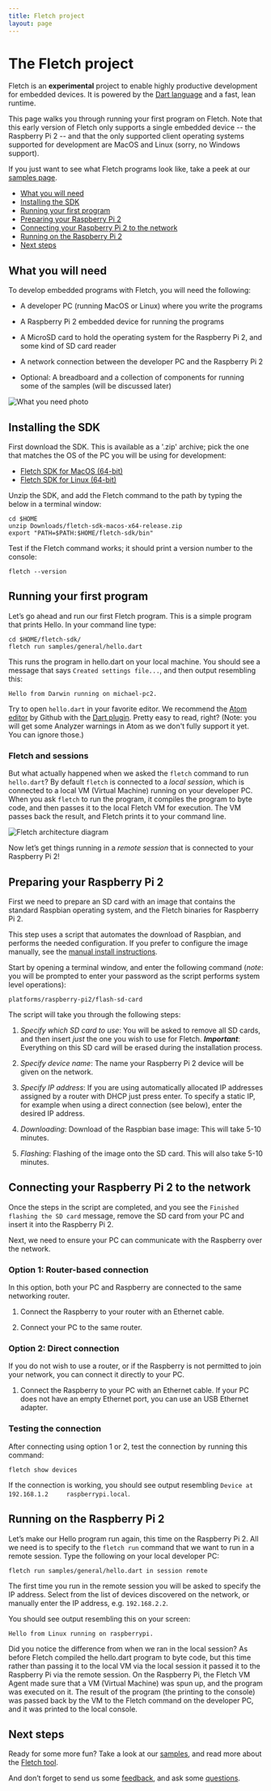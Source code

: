 ```yaml
---
title: Fletch project
layout: page
---
```


# The Fletch project

Fletch is an **experimental** project to enable highly productive development
for embedded devices. It is powered by the [Dart
language](https://www.dartlang.org/docs/dart-up-and-running/ch02.html) and a
fast, lean runtime.

This page walks you through running your first program on Fletch. Note that this
early version of Fletch only supports a single embedded device -- the Raspberry
Pi 2 -- and that the only supported client operating systems supported for
development are MacOS and Linux (sorry, no Windows support).

If you just want to see what Fletch programs look like, take a peek at our
[samples page](samples.html).

* [What you will need](#what-you-will-need)
* [Installing the SDK](#installing-the-sdk)
* [Running your first program](#running-your-first-program)
* [Preparing your Raspberry Pi 2](#preparing-your-raspberry-pi-2)
* [Connecting your Raspberry Pi 2 to the network](#connecting-your-raspberry-pi-2-to-the-network)
* [Running on the Raspberry Pi 2](#running-on-the-raspberry-pi-2)
* [Next steps](#next-steps)

## What you will need

To develop embedded programs with Fletch, you will need the following:

* A developer PC (running MacOS or Linux) where you write the programs

* A Raspberry Pi 2 embedded device for running the programs

* A MicroSD card to hold the operating system for
 the Raspberry Pi 2, and some kind of SD card reader

* A network connection between the developer PC and the Raspberry Pi 2

* Optional: A breadboard and a collection of components for running some of
 the samples (will be discussed later)

![What you need photo](https://storage.googleapis.com/fletch-archive/images/setup.jpg)

## Installing the SDK

First download the SDK. This is available as a '.zip' archive; pick the one that
matches the OS of the PC you will be using for development:

* [Fletch SDK for MacOS (64-bit)](https://storage.googleapis.com/fletch-archive/channels/dev/release/latest/sdk/fletch-sdk-macos-x64-release.zip)
* [Fletch SDK for Linux (64-bit)](https://storage.googleapis.com/fletch-archive/channels/dev/release/latest/sdk/fletch-sdk-linux-x64-release.zip)

Unzip the SDK, and add the Fletch command to the path by typing the
below in a terminal window:

~~~
cd $HOME
unzip Downloads/fletch-sdk-macos-x64-release.zip
export "PATH=$PATH:$HOME/fletch-sdk/bin"
~~~

Test if the Fletch command works; it should print a version number to the
console:

~~~
fletch --version
~~~

## Running your first program

Let’s go ahead and run our first Fletch program. This is a simple program that
prints Hello. In your command line type:

~~~
cd $HOME/fletch-sdk/
fletch run samples/general/hello.dart
~~~

This runs the program in hello.dart on your local machine. You should see a
message that says ```Created settings file...```, and then output resembling
this:

~~~
Hello from Darwin running on michael-pc2.
~~~

Try to open `hello.dart` in your favorite editor. We recommend the [Atom
editor](https://atom.io/) by Github with the [Dart
plugin](https://github.com/dart-atom/dartlang/). Pretty easy to read, right?
(Note: you will get some Analyzer warnings in Atom as we don't fully support it
yet. You can ignore those.)

### Fletch and sessions

But what actually happened when we asked the ```fletch``` command to run
`hello.dart`? By default ```fletch``` is connected to a *local session*,
which is connected to a local VM (Virtual Machine) running on your developer PC.
When you ask ```fletch``` to run the program, it compiles the program to byte
code, and then passes it to the local Fletch VM for execution. The VM passes
back the result, and Fletch prints it to your command line.

![Fletch architecture diagram](https://storage.googleapis.com/fletch-archive/images/Fletch-architecture.png)

Now let’s get things running in a *remote session* that is connected to your
Raspberry Pi 2!

## Preparing your Raspberry Pi 2

First we need to prepare an SD card with an image that contains the standard
Raspbian operating system, and the Fletch binaries for Raspberry Pi 2.

This step uses a script that automates the download of Raspbian, and performs
the needed configuration. If you prefer to configure the image manually, see the
[manual install instructions](manual-install.html).

Start by opening a terminal window, and enter the following command (*note*: you
will be prompted to enter your password as the script performs system level
operations):

~~~
platforms/raspberry-pi2/flash-sd-card
~~~

The script will take you through the following steps:

1. *Specify which SD card to use*: You will be asked to remove all SD cards, and
then insert *just* the one you wish to use for Fletch. ***Important***:
Everything on this SD card will be erased during the installation process.

1. *Specify device name*: The name your Raspberry Pi 2 device will be given on
the network.

1. *Specify IP address*: If you are using automatically allocated IP addresses
assigned by a router with DHCP just press enter. To specify a static IP, for
example when using a direct connection (see below), enter the desired IP
address.

1. *Downloading*: Download of the Raspbian base image: This will take 5-10
minutes.

1. *Flashing*: Flashing of the image onto the SD card. This will also take 5-10
minutes.

## Connecting your Raspberry Pi 2 to the network

Once the steps in the script are completed, and you see the ```Finished flashing
the SD card``` message, remove the SD card from your PC and insert it into the
Raspberry Pi 2.

Next, we need to ensure your PC can communicate with the Raspberry over the
network.

### Option 1: Router-based connection

In this option, both your PC and Raspberry are connected to the same networking
router.

1. Connect the Raspberry to your router with an Ethernet cable.

1. Connect your PC to the same router.

### Option 2: Direct connection

If you do not wish to use a router, or if the Raspberry is not permitted to join
your network, you can connect it directly to your PC.

1. Connect the Raspberry to your PC with an Ethernet cable. If your PC does not
have an empty Ethernet port, you can use an USB Ethernet adapter.

### Testing the connection

After connecting using option 1 or 2, test the connection by running this
command:

~~~
fletch show devices
~~~

If the connection is working, you should see output resembling ```Device at
192.168.1.2     raspberrypi.local```.

## Running on the Raspberry Pi 2

Let’s make our Hello program run again, this time on the Raspberry Pi 2. All we
need is to specify to the ```fletch run``` command that we want to run in a
remote session. Type the following on your local developer PC:

~~~
fletch run samples/general/hello.dart in session remote
~~~

The first time you run in the remote session you will be asked to specify the IP
address. Select from the list of devices discovered on the network, or manually
enter the IP address, e.g. ```192.168.2.2```.

You should see output resembling this on your screen:

~~~
Hello from Linux running on raspberrypi.
~~~

Did you notice the difference from when we ran in the local session? As before
Fletch compiled the hello.dart program to byte code, but this time rather than
passing it to the local VM via the local session it passed it to the Raspberry
Pi via the remote session. On the Raspberry Pi, the Fletch VM Agent made sure
that a VM (Virtual Machine) was spun up, and the program was executed on it. The
result of the program (the printing to the console) was passed back by the VM to
the Fletch command on the developer PC, and it was printed to the local console.

## Next steps

Ready for some more fun? Take a look at our [samples](samples.html), and read
more about the [Fletch tool](tool.html).

And don’t forget to send us some [feedback](feedback.html), and ask some
[questions](faq.html).
